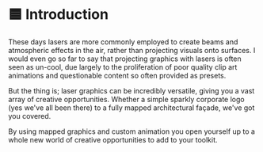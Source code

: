 # 🟦 Introduction

These days lasers are more commonly employed to create beams and atmospheric effects in the air, rather than projecting visuals onto surfaces. I would even go so far to say that projecting graphics with lasers is often seen as un-cool, due largely to the proliferation of poor quality clip art animations and questionable content so often provided as presets.&#x20;

But the thing is; laser graphics can be incredibly versatile, giving you a vast array of creative opportunities.  Whether a simple sparkly corporate logo (yes we've all been there) to a fully mapped architectural façade, we've got you covered.&#x20;

By using mapped graphics and custom animation you open yourself up to a whole new world of creative opportunities to add to your toolkit.&#x20;
